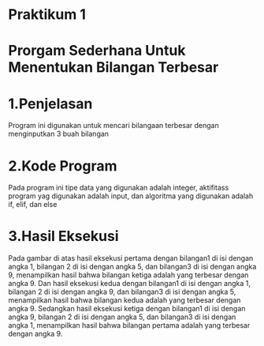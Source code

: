 # Praktikum 1
# Prorgam Sederhana Untuk Menentukan Bilangan Terbesar
# 1.Penjelasan
Program ini digunakan untuk mencari bilangaan terbesar dengan menginputkan 3 buah bilangan
# 2.Kode Program
Pada program ini tipe data yang digunakan adalah integer, aktifitass program yag digunakan adalah input, dan algoritma yang digunakan adalah if, elif, dan else 
# 3.Hasil Eksekusi
Pada gambar di atas hasil eksekusi pertama dengan bilangan1 di isi dengan angka 1, bilangan 2 di isi dengan angka 5, dan bilangan3 di isi dengan angka 9, menampilkan hasil bahwa bilangan ketiga adalah yang terbesar dengan angka 9.
Dan hasil eksekusi kedua dengan bilangan1 di isi dengan angka 1, bilangan 2 di isi dengan angka 9, dan bilangan3 di isi dengan angka 5, menampilkan hasil bahwa bilangan kedua adalah yang terbesar dengan angka 9.
Sedangkan hasil eksekusi ketiga dengan bilangan1 di isi dengan angka 9, bilangan 2 di isi dengan angka 5, dan bilangan3 di isi dengan angka 1, menampilkan hasil bahwa bilangan pertama adalah yang terbesar dengan angka 9.

